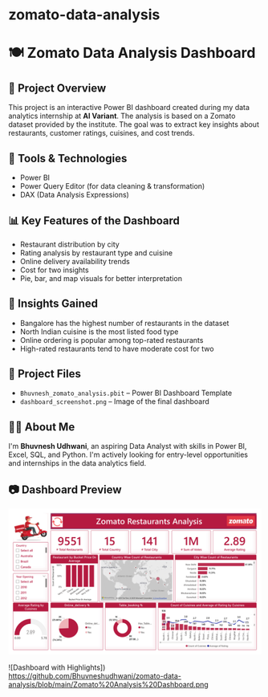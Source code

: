 # zomato-data-analysis
# 🍽️ Zomato Data Analysis Dashboard

## 📌 Project Overview
This project is an interactive Power BI dashboard created during my data analytics internship at **AI Variant**. The analysis is based on a Zomato dataset provided by the institute. The goal was to extract key insights about restaurants, customer ratings, cuisines, and cost trends.

## 🔧 Tools & Technologies
- Power BI
- Power Query Editor (for data cleaning & transformation)
- DAX (Data Analysis Expressions)

## 📊 Key Features of the Dashboard
- Restaurant distribution by city
- Rating analysis by restaurant type and cuisine
- Online delivery availability trends
- Cost for two insights
- Pie, bar, and map visuals for better interpretation

## 🧠 Insights Gained
- Bangalore has the highest number of restaurants in the dataset
- North Indian cuisine is the most listed food type
- Online ordering is popular among top-rated restaurants
- High-rated restaurants tend to have moderate cost for two

## 📁 Project Files
- `Bhuvnesh_zomato_analysis.pbit` – Power BI Dashboard Template
- `dashboard_screenshot.png` – Image of the final dashboard

## 🧑‍💼 About Me
I'm **Bhuvnesh Udhwani**, an aspiring Data Analyst with skills in Power BI, Excel, SQL, and Python. I'm actively looking for entry-level opportunities and internships in the data analytics field.

## 📷 Dashboard Preview

![Zomato Dashboard Preview](https://github.com/Bhuvneshudhwani/zomato-data-analysis/blob/main/Zomato%20Analysis%20Dashboard.png)

 ![Dashboard with Highlights])
https://github.com/Bhuvneshudhwani/zomato-data-analysis/blob/main/Zomato%20Analysis%20Dashboard.png
 

